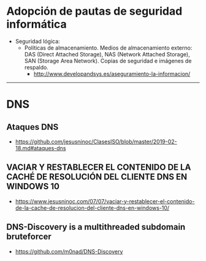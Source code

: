 # Adopción de pautas de seguridad informática
- Seguridad lógica:
  - Políticas de almacenamiento. Medios de almacenamiento externo: DAS (Direct Attached Storage), NAS (Network Attached Storage), SAN (Storage Area Network). Copias de seguridad e imágenes de respaldo.
    - http://www.developandsys.es/aseguramiento-la-informacion/

------------------

# DNS
## Ataques DNS
* https://github.com/jesusninoc/ClasesISO/blob/master/2019-02-18.md#ataques-dns

## VACIAR Y RESTABLECER EL CONTENIDO DE LA CACHÉ DE RESOLUCIÓN DEL CLIENTE DNS EN WINDOWS 10
* https://www.jesusninoc.com/07/07/vaciar-y-restablecer-el-contenido-de-la-cache-de-resolucion-del-cliente-dns-en-windows-10/

## DNS-Discovery is a multithreaded subdomain bruteforcer
* https://github.com/m0nad/DNS-Discovery

